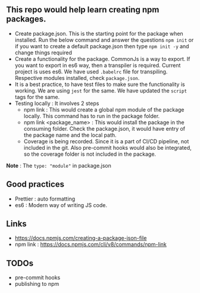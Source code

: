 ## This repo would help learn creating npm packages.

- Create package.json. This is the starting point for the package when installed. Run the below command and answer the questions `npm init` or if you want to create a default package.json then type `npm init -y` and change things required
- Create a functionality for the package. CommonJs is a way to export. If you want to export in es6 way, then a transpiler is required. Current project is uses es6. We have used `.babelrc` file for transpiling. Respective modules installed, check `package.json`.
- It is a best practice, to have test files to make sure the functionality is working. We are using `jest` for the same. We have updated the `script` tags for the same.
- Testing locally : It involves 2 steps
  - npm link : This would create a global npm module of the package locally. This command has to run in the package folder.
  - npm link <package_name> : This would install the package in the consuming folder. Check the package.json, it would have entry of the package name and the local path.
  - Coverage is being recorded. Since it is a part of CI/CD pipeline, not included in the git. Also pre-commit hooks would also be integrated, so the coverage folder is not included in the package.

**Note** : The `type: "module"` in package.json

## Good practices

- Prettier : auto formatting
- es6 : Modern way of writing JS code.

## Links

- https://docs.npmjs.com/creating-a-package-json-file
- npm link : https://docs.npmjs.com/cli/v8/commands/npm-link

## TODOs

- pre-commit hooks
- publishing to npm
